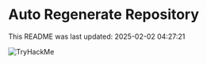 # Auto Regenerate Repository

This README was last updated: 2025-02-02 04:27:21

 ![TryHackMe](https://tryhackme.com/badge/533634)